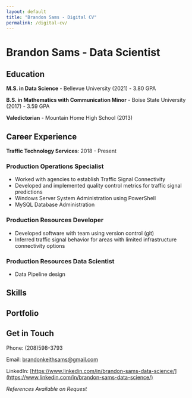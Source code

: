 ```yaml
---
layout: default
title: "Brandon Sams - Digital CV"
permalink: /digital-cv/
---
```


# Brandon Sams - Data Scientist

## Education

**M.S. in Data Science** - Bellevue University (2021) - 3.80 GPA

**B.S. in Mathematics with Communication Minor** - Boise State University (2017) - 3.59 GPA

**Valedictorian** - Mountain Home High School (2013)

## Career Experience

**Traffic Technology Services**:  2018 - Present

### Production Operations Specialist

 - Worked with agencies to establish Traffic Signal Connectivity
 - Developed and implemented quality control metrics for traffic signal predictions
 - Windows Server System Administration using PowerShell
 - MySQL Database Administration

### Production Resources Developer

 - Developed software with team using version control (git)
 - Inferred traffic signal behavior for areas with limited infrastructure connectivity options

### Production Resources Data Scientist

 - Data Pipeline design

## Skills

## Portfolio

## Get in Touch

Phone: (208)598-3793

Email: [brandonkeithsams@gmail.com](brandonkeithsams@gmail.com)

LinkedIn: [https://www.linkedin.com/in/brandon-sams-data-science/](https://www.linkedin.com/in/brandon-sams-data-science/)

*References Available on Request*